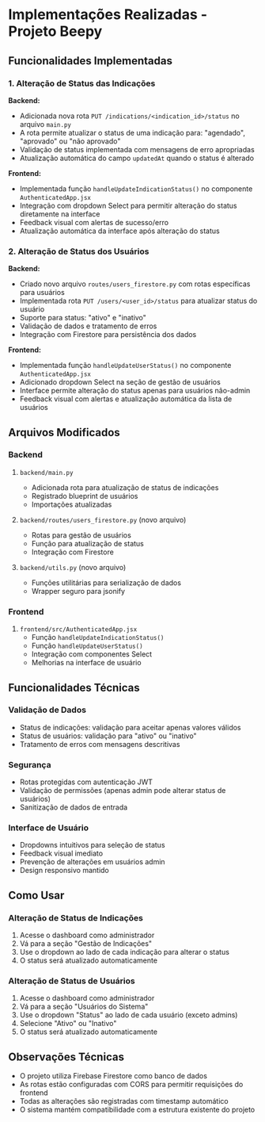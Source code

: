 # Implementações Realizadas - Projeto Beepy

## Funcionalidades Implementadas

### 1. Alteração de Status das Indicações

**Backend:**
- Adicionada nova rota `PUT /indications/<indication_id>/status` no arquivo `main.py`
- A rota permite atualizar o status de uma indicação para: "agendado", "aprovado" ou "não aprovado"
- Validação de status implementada com mensagens de erro apropriadas
- Atualização automática do campo `updatedAt` quando o status é alterado

**Frontend:**
- Implementada função `handleUpdateIndicationStatus()` no componente `AuthenticatedApp.jsx`
- Integração com dropdown Select para permitir alteração do status diretamente na interface
- Feedback visual com alertas de sucesso/erro
- Atualização automática da interface após alteração do status

### 2. Alteração de Status dos Usuários

**Backend:**
- Criado novo arquivo `routes/users_firestore.py` com rotas específicas para usuários
- Implementada rota `PUT /users/<user_id>/status` para atualizar status do usuário
- Suporte para status: "ativo" e "inativo"
- Validação de dados e tratamento de erros
- Integração com Firestore para persistência dos dados

**Frontend:**
- Implementada função `handleUpdateUserStatus()` no componente `AuthenticatedApp.jsx`
- Adicionado dropdown Select na seção de gestão de usuários
- Interface permite alteração do status apenas para usuários não-admin
- Feedback visual com alertas e atualização automática da lista de usuários

## Arquivos Modificados

### Backend
1. `backend/main.py`
   - Adicionada rota para atualização de status de indicações
   - Registrado blueprint de usuários
   - Importações atualizadas

2. `backend/routes/users_firestore.py` (novo arquivo)
   - Rotas para gestão de usuários
   - Função para atualização de status
   - Integração com Firestore

3. `backend/utils.py` (novo arquivo)
   - Funções utilitárias para serialização de dados
   - Wrapper seguro para jsonify

### Frontend
1. `frontend/src/AuthenticatedApp.jsx`
   - Função `handleUpdateIndicationStatus()`
   - Função `handleUpdateUserStatus()`
   - Integração com componentes Select
   - Melhorias na interface de usuário

## Funcionalidades Técnicas

### Validação de Dados
- Status de indicações: validação para aceitar apenas valores válidos
- Status de usuários: validação para "ativo" ou "inativo"
- Tratamento de erros com mensagens descritivas

### Segurança
- Rotas protegidas com autenticação JWT
- Validação de permissões (apenas admin pode alterar status de usuários)
- Sanitização de dados de entrada

### Interface de Usuário
- Dropdowns intuitivos para seleção de status
- Feedback visual imediato
- Prevenção de alterações em usuários admin
- Design responsivo mantido

## Como Usar

### Alteração de Status de Indicações
1. Acesse o dashboard como administrador
2. Vá para a seção "Gestão de Indicações"
3. Use o dropdown ao lado de cada indicação para alterar o status
4. O status será atualizado automaticamente

### Alteração de Status de Usuários
1. Acesse o dashboard como administrador
2. Vá para a seção "Usuários do Sistema"
3. Use o dropdown "Status" ao lado de cada usuário (exceto admins)
4. Selecione "Ativo" ou "Inativo"
5. O status será atualizado automaticamente

## Observações Técnicas

- O projeto utiliza Firebase Firestore como banco de dados
- As rotas estão configuradas com CORS para permitir requisições do frontend
- Todas as alterações são registradas com timestamp automático
- O sistema mantém compatibilidade com a estrutura existente do projeto

